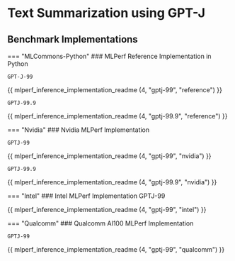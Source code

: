 # Text Summarization using GPT-J


## Benchmark Implementations
=== "MLCommons-Python"
    ### MLPerf Reference Implementation in Python
    
    GPT-J-99

{{ mlperf_inference_implementation_readme (4, "gptj-99", "reference") }}

    GPTJ-99.9

{{ mlperf_inference_implementation_readme (4, "gptj-99.9", "reference") }}

=== "Nvidia"
    ### Nvidia MLPerf Implementation
    
    GPTJ-99

{{ mlperf_inference_implementation_readme (4, "gptj-99", "nvidia") }}

    GPTJ-99.9

{{ mlperf_inference_implementation_readme (4, "gptj-99.9", "nvidia") }}

=== "Intel"
    ### Intel MLPerf Implementation
    GPTJ-99

{{ mlperf_inference_implementation_readme (4, "gptj-99", "intel") }}


=== "Qualcomm"
    ### Qualcomm AI100 MLPerf Implementation

    GPTJ-99

{{ mlperf_inference_implementation_readme (4, "gptj-99", "qualcomm") }}

